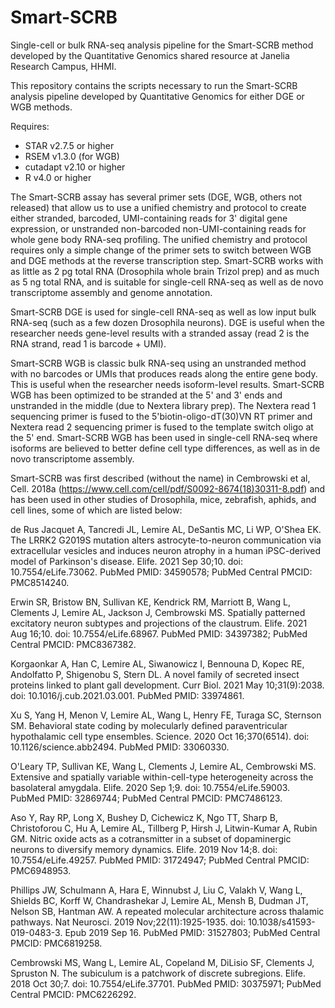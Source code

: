 # Smart-SCRB 
Single-cell or bulk RNA-seq analysis pipeline for the Smart-SCRB method developed by the Quantitative Genomics shared resource at Janelia Research Campus, HHMI.

This repository contains the scripts necessary to run the Smart-SCRB analysis pipeline developed by Quantitative Genomics for either DGE or WGB methods.

Requires:
- STAR v2.7.5 or higher
- RSEM v1.3.0 (for WGB)
- cutadapt v2.10 or higher
- R v4.0 or higher

The Smart-SCRB assay has several primer sets (DGE, WGB, others not released) that allow us to use a unified chemistry and protocol to create either 
stranded, barcoded, UMI-containing reads for 3' digital gene expression, or unstranded non-barcoded non-UMI-containing reads for whole gene body RNA-seq 
profiling. The unified chemistry and protocol requires only a simple change of the primer sets to switch between WGB and DGE methods at the reverse transcription
step.  Smart-SCRB works with as little as 2 pg total RNA (Drosophila whole brain Trizol prep) and as much as 5 ng total RNA, and is suitable for single-cell RNA-seq
as well as de novo transcriptome assembly and genome annotation.

Smart-SCRB DGE is used for single-cell RNA-seq as well as low input bulk RNA-seq (such as a few dozen Drosophila neurons).  DGE is useful when the researcher
needs gene-level results with a stranded assay (read 2 is the RNA strand, read 1 is barcode + UMI).

Smart-SCRB WGB is classic bulk RNA-seq using an unstranded method with no barcodes or UMIs that produces reads along the entire gene body.  This is useful when
the researcher needs isoform-level results.  Smart-SCRB WGB has been optimized to be stranded at the 5' and 3' ends and unstranded in the middle (due to 
Nextera library prep).  The Nextera read 1 sequencing primer is fused to the 5'biotin-oligo-dT(30)VN RT primer and Nextera read 2 sequencing primer is fused
to the template switch oligo at the 5' end.  Smart-SCRB WGB has been used in single-cell RNA-seq where isoforms are believed to better define cell type differences,
as well as in de novo transcriptome assembly.

Smart-SCRB was first described (without the name) in Cembrowski et al, Cell. 2018a (https://www.cell.com/cell/pdf/S0092-8674(18)30311-8.pdf) and has been used in other
studies of Drosophila, mice, zebrafish, aphids, and cell lines, some of which are listed below:

de Rus Jacquet A, Tancredi JL, Lemire AL, DeSantis MC, Li WP, O'Shea EK. The LRRK2 G2019S mutation alters astrocyte-to-neuron communication via extracellular vesicles and induces neuron atrophy in a human iPSC-derived model of Parkinson's disease. Elife. 2021 Sep 30;10. doi: 10.7554/eLife.73062. PubMed PMID: 34590578; PubMed Central PMCID: PMC8514240. 

Erwin SR, Bristow BN, Sullivan KE, Kendrick RM, Marriott B, Wang L, Clements J, Lemire AL, Jackson J, Cembrowski MS. Spatially patterned excitatory neuron subtypes and projections of the claustrum. Elife. 2021 Aug 16;10. doi: 10.7554/eLife.68967. PubMed PMID: 34397382; PubMed Central PMCID: PMC8367382. 

Korgaonkar A, Han C, Lemire AL, Siwanowicz I, Bennouna D, Kopec RE, Andolfatto P, Shigenobu S, Stern DL. A novel family of secreted insect proteins linked to plant gall development. Curr Biol. 2021 May 10;31(9):2038. doi: 10.1016/j.cub.2021.03.001. PubMed PMID: 33974861. 

Xu S, Yang H, Menon V, Lemire AL, Wang L, Henry FE, Turaga SC, Sternson SM. Behavioral state coding by molecularly defined paraventricular hypothalamic cell type ensembles. Science. 2020 Oct 16;370(6514). doi: 10.1126/science.abb2494. PubMed PMID: 33060330. 

O'Leary TP, Sullivan KE, Wang L, Clements J, Lemire AL, Cembrowski MS. Extensive and spatially variable within-cell-type heterogeneity across the basolateral amygdala. Elife. 2020 Sep 1;9. doi: 10.7554/eLife.59003. PubMed PMID: 32869744; PubMed Central PMCID: PMC7486123. 

Aso Y, Ray RP, Long X, Bushey D, Cichewicz K, Ngo TT, Sharp B, Christoforou C, Hu A, Lemire AL, Tillberg P, Hirsh J, Litwin-Kumar A, Rubin GM. Nitric oxide acts as a cotransmitter in a subset of dopaminergic neurons to diversify memory dynamics. Elife. 2019 Nov 14;8. doi: 10.7554/eLife.49257. PubMed PMID: 31724947; PubMed Central PMCID: PMC6948953. 

Phillips JW, Schulmann A, Hara E, Winnubst J, Liu C, Valakh V, Wang L, Shields BC, Korff W, Chandrashekar J, Lemire AL, Mensh B, Dudman JT, Nelson SB, Hantman AW. A repeated molecular architecture across thalamic pathways. Nat Neurosci. 2019 Nov;22(11):1925-1935. doi: 10.1038/s41593-019-0483-3. Epub 2019 Sep 16. PubMed PMID: 31527803; PubMed Central PMCID: PMC6819258. 

Cembrowski MS, Wang L, Lemire AL, Copeland M, DiLisio SF, Clements J, Spruston N. The subiculum is a patchwork of discrete subregions. Elife. 2018 Oct 30;7. doi: 10.7554/eLife.37701. PubMed PMID: 30375971; PubMed Central PMCID: PMC6226292. 








